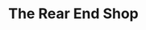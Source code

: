 ---
title: "The Rear End Shop"
url: /riverbank/the-rear-end-shop-patterson-road/
shop: car repair
---